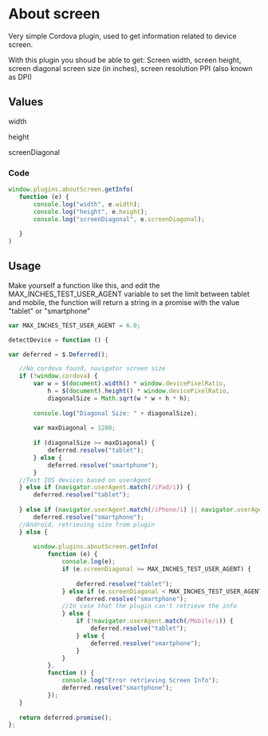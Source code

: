 # About screen #

Very simple Cordova plugin, used to get information related to device screen.

With this plugin you shoud be able to get:
  Screen width,
  screen height,
  screen diagonal screen size (in inches),
  screen resolution PPI (also known as DPI)
  
## Values ##
 
 width
 
 height
 
 screenDiagonal
 
### Code ###
 ```javascript
 window.plugins.aboutScreen.getInfo(
    function (e) {
        console.log("width", e.width);
        console.log("height", e.height);
        console.log("screenDiagonal", e.screenDiagonal);
        
    }
 )
```
 
## Usage ##

 Make yourself a function like this, and edit the MAX_INCHES_TEST_USER_AGENT variable to set the limit between tablet and mobile, the function will return a string in a promise with the value "tablet" or "smartphone" 
 ```javascript
 var MAX_INCHES_TEST_USER_AGENT = 6.0;
 
 detectDevice = function () {

var deferred = $.Deferred();

    //No cordova found, navigator screen size
    if (!window.cordova) {
        var w = $(document).width() * window.devicePixelRatio,
            h = $(document).height() * window.devicePixelRatio,
            diagonalSize = Math.sqrt(w * w + h * h);
    
        console.log("Diagonal Size: " + diagonalSize);
    
        var maxDiagonal = 1280;
    
        if (diagonalSize >= maxDiagonal) {
            deferred.resolve("tablet");
        } else {
            deferred.resolve("smartphone");
        }
    //Test IOS devices based on userAgent    
    } else if (navigator.userAgent.match(/iPad/i)) {
        deferred.resolve("tablet");
    
    } else if (navigator.userAgent.match(/iPhone/i) || navigator.userAgent.match(/iPod/i)) {
        deferred.resolve("smartphone");
    //Android, retrieving size from plugin
    } else {
    
        window.plugins.aboutScreen.getInfo(
            function (e) {
                console.log(e);
                if (e.screenDiagonal >= MAX_INCHES_TEST_USER_AGENT) {
    
                    deferred.resolve("tablet");
                } else if (e.screenDiagonal < MAX_INCHES_TEST_USER_AGENT) {
                    deferred.resolve("smartphone");
                //In case that the plugin can't retrieve the info     
                } else {
                    if (!navigator.userAgent.match(/Mobile/i)) {
                        deferred.resolve("tablet");
                    } else {
                        deferred.resolve("smartphone");
                    }
                }
            },
            function () {
                console.log("Error retrieving Screen Info");
                deferred.resolve("smartphone");
            });
    }
    
    return deferred.promise();
};
 ```
